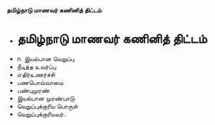 **தமிழ்நாடு மாணவர் கணினித் திட்டம்**
- # தமிழ்நாடு மாணவர் கணினித் திட்டம்
- n. இயல்பான வெறுப்பு
- நீடித்த உவர்ப்பு
- எதிர்உணர்ச்சி
- பணபொவ்வாமை
- பண்புமுரண்
- இயல்பான முரண்பாடு
- வெறுப்புக்குரிய பொருள்
- வெறுப்புக்குரியவர்.


